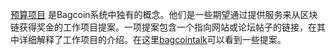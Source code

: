 [预算项目](introduction/workers) 是Bagcoin系统中独有的概念。他们是一些期望通过提供服务来从区块链获得奖金的工作项目提案。一项提案包含一个指向网站或论坛帖子的链接，在其中详细解释了工作项目的介绍。在这里[bagcointalk](https://bagcointalk.org/index.php/board,103.0.html)可以看到一些提案。